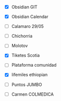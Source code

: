 - [x] Obsidian GIT
- [x] Obsidian Calendar
- [ ] Calamaro 29/05
- [ ] Chichorria
- [ ] Molotov
- [x] Tiketes Scotia
- [ ] Plataforma comunidad
- [x] lifemiles ethiopian
- [ ] Puntos JUMBO
- [ ] Carmen COLMEDICA

